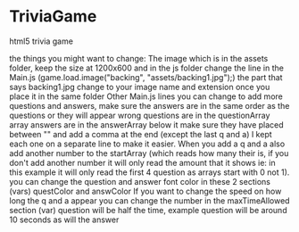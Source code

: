 # TriviaGame
html5 trivia game

the things you might want to change:
The image which is in the assets folder, keep the size at 1200x600 and in the js folder change the line in the Main.js (game.load.image("backing", "assets/backing1.jpg");) the part that says backing1.jpg change to your image name and extension once you place it in the same folder
Other Main.js lines you can change
to add more questions and answers, make sure the answers are in the same order as the questions or they will appear wrong
questions are in the questionArray array
answers are in the answerArray below it
make sure they have placed between "" and add a comma at the end (except the last q and a)
I kept each one on a separate line to make it easier.
When you add a q and a also add another number to the startArray (which reads how many their is, if you don't add another number it will only read the amount that it shows ie: in this example it will only read the first 4 question as arrays start with 0 not 1).
you can change the question and answer font color in these 2 sections (vars)
questColor and answColor
If you want to change the speed on how long the q and a appear you can change the number in the maxTimeAllowed section (var) question will be half the time, example question will be around 10 seconds as will the answer
